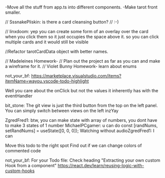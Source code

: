 -Move all the stuff from app.ts into different components.
-Make tarot front smaller.

// SssnakePliskin: is there a card cleansing button?
// :-)

// linxdoom: yep you can create some form of an overlay over the card when you click them so it just occupies the space above it. so you can click multiple cards and it would still be visible

//Refactor tarotCardData object with better names.

// Madeleines Homework-
// Plan out the project as far as you can and make a wireframe for it.
// Violet Bunny Homework- learn about enums

<!-- 2-Month SubscriberSub GifterVioletbunny: but () tells the func you don't care about the event -->

not_your_bf: https://marketplace.visualstudio.com/items?itemName=wayou.vscode-todo-highlight

Well you care about the onClick but not the values it inherently has with the eventHandler

bit_stone: The git view is just the third button from the top on the left panel. You can simply switch between views on the left
inzYay

ZgredFred1: btw, you can make state with array of numbers, you dont have to make 3 states of 1 number
MichaelPCgamer: u can do const [randNums, setRandNums] = useState([0, 0, 0]);
Watching without audioZgredFred1: I can

Move this todo to the right spot
Find out if we can change colors of commented code

not_your_bf: For your Todo file: Check heading "Extracting your own custom Hook from a component" https://react.dev/learn/reusing-logic-with-custom-hooks
